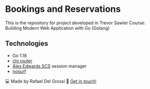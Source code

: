 # Bookings and Reservations

This is the repository for project developed in Trevor Sawler Course: Building Modern Web Application with Go (Golang)

## Technologies

- Go 1.18
- [chi router](https://github.com/go-chi/chi)
- [Alex Edwards SCS](https://github.com/alexedwards/scs) session manager
- [nosurf](https://github.com/justinas/nosurf)

:computer: Made by Rafael Del Grossi :speech_balloon: [Get in touch!](https://www.linkedin.com/in/rafael-del-grossi)
